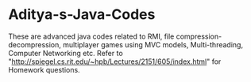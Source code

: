 # Aditya-s-Java-Codes
These are advanced java codes related to RMI, file compression-decompression, multiplayer games using MVC models, Multi-threading, Computer Networking etc. Refer to "http://spiegel.cs.rit.edu/~hpb/Lectures/2151/605/index.html" for Homework questions.
